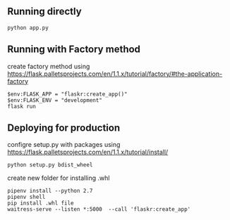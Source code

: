 ## Running directly

```
python app.py
```

## Running with Factory method

create factory method using https://flask.palletsprojects.com/en/1.1.x/tutorial/factory/#the-application-factory

```
$env:FLASK_APP = "flaskr:create_app()"
$env:FLASK_ENV = "development"
flask run
```

## Deploying for production

configre setup.py with packages using https://flask.palletsprojects.com/en/1.1.x/tutorial/install/
```
python setup.py bdist_wheel
```

create new folder for installing .whl

```
pipenv install --python 2.7
pipenv shell
pip install .whl file
waitress-serve --listen *:5000  --call 'flaskr:create_app'
```
